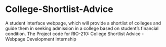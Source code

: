 # College-Shortlist-Advice
A student interface webpage, which will provide a shortlist of colleges and guide them in seeking admission in a college based on student’s financial condition.
The Project code for RIO-210: College Shortlist Advice - Webpage Development Internship
